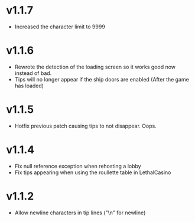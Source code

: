 # v1.1.7

- Increased the character limit to 9999

# v1.1.6

- Rewrote the detection of the loading screen so it works good now instead of bad.
- Tips will no longer appear if the ship doors are enabled (After the game has loaded)

# v1.1.5

- Hotfix previous patch causing tips to not disappear. Oops.

# v1.1.4

- Fix null reference exception when rehosting a lobby
- Fix tips appearing when using the roullette table in LethalCasino

# v1.1.2

- Allow newline characters in tip lines ("\n" for newline)